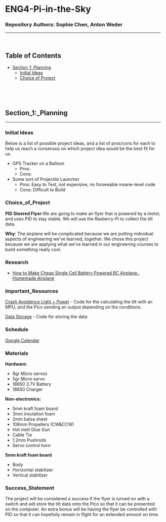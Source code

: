 # **ENG4-Pi-in-the-Sky**

### Repository Authors: Sophie Chen, Anton Weder

---
&nbsp;


## Table of Contents

* [Section 1: Planning](Section_1:_Planning)
    * [Initial Ideas](Intitial_Ideas)
    * [Choice of Project](Choice_of_Project)

&nbsp;

&nbsp;

## **Section_1:_Planning** 
---

### **Initial Ideas**

Below is a list of possible project ideas, and a list of pros/cons for each to help us reach a consensus on which project idea would be the best fit for us. 
* GPS Tracker on a Balloon
    * Pros: 
    * Cons: 
* Some sort of Projectile Launcher
    * Pros: Easy to Test, not expensive, no forseeable insane-level code
    * Cons: Difficult to Build

### Choice_of_Project

**PID Steered Flyer**:We are going to make an flyer that is powered by a motor, and uses PID to stay stable. We will use the Rasberry-Pi to collect the tilt data.

**Why**: The airplane will be complicated because we are putting individual aspects of engineering we've learned, together. We chose this project because we are applying what we've learned in our engineering courses to build something really cool.

### Research
* [How to Make Cheap Single Cell Battery Powered RC Airplane.. Homemade Airplane
](https://www.youtube.com/watch?v=JX_KkInFhow)

### Important_Resources
[Crash Avoidence Light + Power](https://github.com/sechen12/Engineering_4_Notebook/blob/main/raspberry-pi/Crash_Avoidance_Light%20%2B%20Power.py) - Code for the calculating the tilt with an MPU, and the Pico sending an output depending on the conditions.

[Data Storage](https://github.com/sechen12/Engineering_4_Notebook/blob/main/raspberry-pi/Data_Storage) - Code for storing the data

### Schedule 
[Google Calendar](https://calendar.google.com/calendar/u/0/r/month/2023/12/1?pli=1)

### Materials
**Hardware:**
- 9gr Micro servos
- 5gr Micro servo
- 18650 3.7V Battery
- 18650 Charger

**Non-electronics:**
- 5mm kraft foam board
- 3mm insulation foam
- 2mm balsa sheet
- 108mm Propellers (CW&CCW)
- Hot melt Glue Gun
- Cable Tie
- 1.2mm Pushrods
- Servo control horn

**5mm kraft foam board**
- Body
- Horizontal stabilizer
- Vertical stabilizer
### Success_Statement

The project will be considered a success if the flyer is turned on with a switch and will store the tilt data onto the Pico so that it can be presented on the computer. An extra bonus will be having the flyer be controlled with PID so that it can hopefully remain in flight for an extended amount on time.





&nbsp;

&nbsp;

&nbsp;




